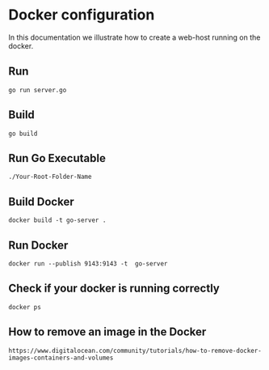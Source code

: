 # Docker configuration
In this documentation we illustrate how to create a web-host running on the docker.


## Run
```
go run server.go
```

## Build
```
go build
```

## Run Go Executable
```
./Your-Root-Folder-Name
```

## Build Docker

```
docker build -t go-server .
```

## Run Docker
```
docker run --publish 9143:9143 -t  go-server
```

## Check if your docker is running correctly
```
docker ps
```
## How to remove an image in the Docker
```
https://www.digitalocean.com/community/tutorials/how-to-remove-docker-images-containers-and-volumes
```
